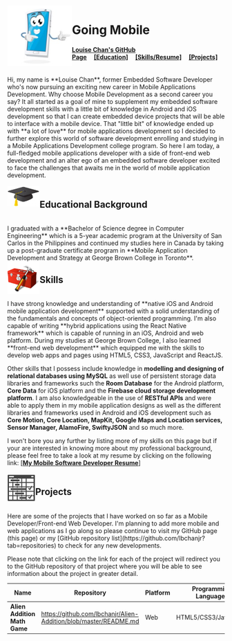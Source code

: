 <img align="left" src="./images/mobile_icon.png" alt="Mobile phone cartoon" width=150 />

# Going Mobile
#### [Louise Chan's GitHub Page](#going-mobile)     [[Education]](#educational-background)     [[Skills/Resume]](#skills)     [[Projects]](#projects)
<br>
Hi, my name is **Louise Chan**, former Embedded Software Developer who's now pursuing an exciting new career in Mobile Applications Development. Why choose Mobile Development as a second career you say? It all started as a goal of mine to supplement my embedded software development skills with a little bit of knowledge in Android and iOS development so that I can create embedded device projects that will be able to interface with a mobile device. That "little bit" of knowledge ended up with **a lot of love** for mobile applications development so I decided to further explore this world of software development enrolling and studying in a Mobile Applications Development college program. So here I am today, a full-fledged mobile applications developer with a side of front-end web development and an alter ego of an embedded software developer excited to face the challenges that awaits me in the world of mobile application development.  
<br><br>
<img align="left" src="./images/graduation_cap.png" alt="Graduation cap icon" width=75 />

## Educational Background
<br>
I graduated with a **Bachelor of Science degree in Computer Engineering** which is a 5-year academic program at the University of San Carlos in the Philippines and continued my studies here in Canada by taking up a post-graduate certificate program in **Mobile Application Development and Strategy at George Brown College in Toronto**.  

<img align="left" src="./images/toolbox.png" alt="Toolbox icon" width=75 /> 

## Skills
<br>
I have strong knowledge and understanding of **native iOS and Android mobile application development** supported with a solid understanding of the fundamentals and concepts of object-oriented programming. I'm also capable of writing **hybrid applications using the React Native framework** which is capable of running in an iOS, Android and web platform. During my studies at George Brown College, I also learned **front-end web development** which equipped me with the skills to develop web apps and pages using HTML5, CSS3, JavaScript and ReactJS.   

Other skills that I possess include knowledge in **modelling and designing of relational databases using MySQL** as well use of persistent storage data libraries and frameworks such the **Room Database** for the Android platform, **Core Data** for iOS platform and the **Firebase cloud storage development platform**. I am also knowledgeable in the use of **RESTful APIs** and were able to apply them in my mobile application designs as well as the different libraries and frameworks used in Android and iOS development such as **Core Motion, Core Location, MapKit, Google Maps and Location services, Sensor Manager, AlamoFire, SwiftyJSON** and so much more.

I won't bore you any further by listing more of my skills on this page but if your are interested in knowing more about my professional background, please feel free to take a look at my resume by clicking on the following link: <a href="./docs/LChan Mobile Developer Resume.pdf" target="_blank">[**My Mobile Software Developer Resume**]</a>
<br /><br />
<img align="left" src="./images/project_icon.png" alt="Project schedule icon" width=65 /> 

## Projects
<br />
Here are some of the projects that I have worked on so far as a Mobile Developer/Front-end Web Developer. I'm planning to add more mobile and web applications as I go along so please continue to visit my GitHub page (this page) or my [GitHub repository list](https://github.com/lbchanjr?tab=repositories) to check for any new developments.   

Please note that clicking on the link for each of the project will redirect you to the GitHub repository of that project where you will be able to see information about the project in greater detail.  

Name | Repository | Platform | Programming Languages
---------------- | ----------------- | ------------------- | --------------
**Alien Addition Math Game** | https://github.com/lbchanjr/Alien-Addition/blob/master/README.md | Web | HTML5/CSS3/JavaScript







